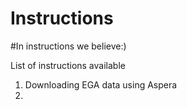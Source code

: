 # Instructions
#In instructions we believe:)


List of instructions available

1. Downloading EGA data using Aspera
2.


